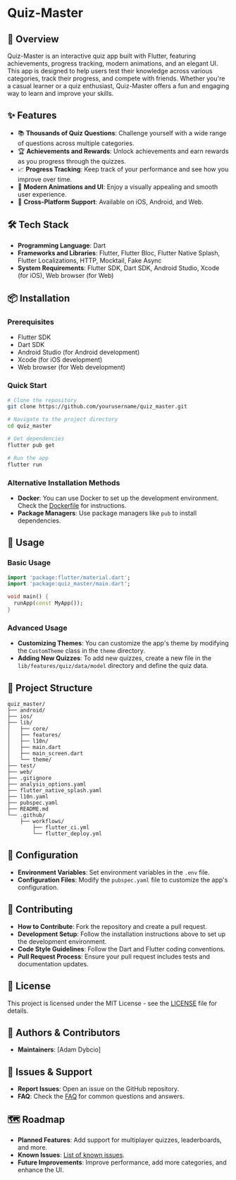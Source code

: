 # Quiz-Master

## 🚀 Overview
Quiz-Master is an interactive quiz app built with Flutter, featuring achievements, progress tracking, modern animations, and an elegant UI. This app is designed to help users test their knowledge across various categories, track their progress, and compete with friends. Whether you're a casual learner or a quiz enthusiast, Quiz-Master offers a fun and engaging way to learn and improve your skills.

## ✨ Features
- 📚 **Thousands of Quiz Questions**: Challenge yourself with a wide range of questions across multiple categories.
- 🏆 **Achievements and Rewards**: Unlock achievements and earn rewards as you progress through the quizzes.
- 📈 **Progress Tracking**: Keep track of your performance and see how you improve over time.
- 🌟 **Modern Animations and UI**: Enjoy a visually appealing and smooth user experience.
- 📱 **Cross-Platform Support**: Available on iOS, Android, and Web.

## 🛠️ Tech Stack
- **Programming Language**: Dart
- **Frameworks and Libraries**: Flutter, Flutter Bloc, Flutter Native Splash, Flutter Localizations, HTTP, Mocktail, Fake Async
- **System Requirements**: Flutter SDK, Dart SDK, Android Studio, Xcode (for iOS), Web browser (for Web)

## 📦 Installation

### Prerequisites
- Flutter SDK
- Dart SDK
- Android Studio (for Android development)
- Xcode (for iOS development)
- Web browser (for Web development)

### Quick Start
```bash
# Clone the repository
git clone https://github.com/yourusername/quiz_master.git

# Navigate to the project directory
cd quiz_master

# Get dependencies
flutter pub get

# Run the app
flutter run
```

### Alternative Installation Methods
- **Docker**: You can use Docker to set up the development environment. Check the [Dockerfile](Dockerfile) for instructions.
- **Package Managers**: Use package managers like `pub` to install dependencies.

## 🎯 Usage

### Basic Usage
```dart
import 'package:flutter/material.dart';
import 'package:quiz_master/main.dart';

void main() {
  runApp(const MyApp());
}
```

### Advanced Usage
- **Customizing Themes**: You can customize the app's theme by modifying the `CustomTheme` class in the `theme` directory.
- **Adding New Quizzes**: To add new quizzes, create a new file in the `lib/features/quiz/data/model` directory and define the quiz data.

## 📁 Project Structure
```
quiz_master/
├── android/
├── ios/
├── lib/
│   ├── core/
│   ├── features/
│   ├── l10n/
│   ├── main.dart
│   ├── main_screen.dart
│   └── theme/
├── test/
├── web/
├── .gitignore
├── analysis_options.yaml
├── flutter_native_splash.yaml
├── l10n.yaml
├── pubspec.yaml
├── README.md
└── .github/
    ├── workflows/
        ├── flutter_ci.yml
        └── flutter_deploy.yml
```

## 🔧 Configuration
- **Environment Variables**: Set environment variables in the `.env` file.
- **Configuration Files**: Modify the `pubspec.yaml` file to customize the app's configuration.

## 🤝 Contributing
- **How to Contribute**: Fork the repository and create a pull request.
- **Development Setup**: Follow the installation instructions above to set up the development environment.
- **Code Style Guidelines**: Follow the Dart and Flutter coding conventions.
- **Pull Request Process**: Ensure your pull request includes tests and documentation updates.

## 📝 License
This project is licensed under the MIT License - see the [LICENSE](LICENSE) file for details.

## 👥 Authors & Contributors
- **Maintainers**: [Adam Dybcio]

## 🐛 Issues & Support
- **Report Issues**: Open an issue on the GitHub repository.
- **FAQ**: Check the [FAQ](FAQ.md) for common questions and answers.

## 🗺️ Roadmap
- **Planned Features**: Add support for multiplayer quizzes, leaderboards, and more.
- **Known Issues**: [List of known issues](KNOWN_ISSUES.md).
- **Future Improvements**: Improve performance, add more categories, and enhance the UI.
